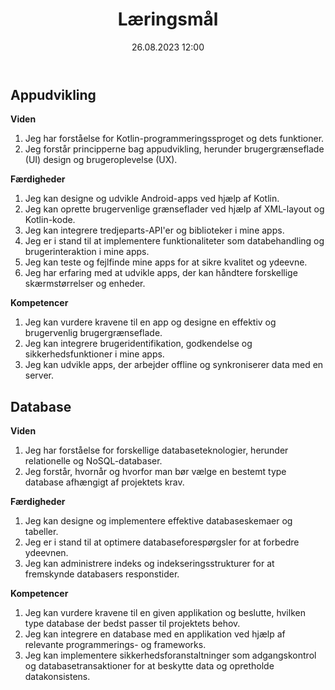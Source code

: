 ﻿---
title: Læringsmål
date: 26.08.2023 12:00
categories: [Generelt]
tags: [database,appudvikling,datamatiker,softwareudvikling,læringsmål]
---
## Appudvikling

**Viden**
1. Jeg har forståelse for Kotlin-programmeringssproget og dets funktioner.
2. Jeg forstår principperne bag appudvikling, herunder brugergrænseflade (UI) design og brugeroplevelse (UX).

**Færdigheder**
1. Jeg kan designe og udvikle Android-apps ved hjælp af Kotlin.
2. Jeg kan oprette brugervenlige grænseflader ved hjælp af XML-layout og Kotlin-kode.
3. Jeg kan integrere tredjeparts-API'er og biblioteker i mine apps.
4. Jeg er i stand til at implementere funktionaliteter som databehandling og brugerinteraktion i mine apps.
5. Jeg kan teste og fejlfinde mine apps for at sikre kvalitet og ydeevne.
6. Jeg har erfaring med at udvikle apps, der kan håndtere forskellige skærmstørrelser og enheder.

**Kompetencer**
1. Jeg kan vurdere kravene til en app og designe en effektiv og brugervenlig brugergrænseflade.
2. Jeg kan integrere brugeridentifikation, godkendelse og sikkerhedsfunktioner i mine apps.
3. Jeg kan udvikle apps, der arbejder offline og synkroniserer data med en server.

## Database

**Viden**
1. Jeg har forståelse for forskellige databaseteknologier, herunder relationelle og NoSQL-databaser.
2. Jeg forstår, hvornår og hvorfor man bør vælge en bestemt type database afhængigt af projektets krav.

**Færdigheder**
1. Jeg kan designe og implementere effektive databaseskemaer og tabeller.
2. Jeg er i stand til at optimere databaseforespørgsler for at forbedre ydeevnen.
3. Jeg kan administrere indeks og indekseringsstrukturer for at fremskynde databasers responstider.

**Kompetencer**
1. Jeg kan vurdere kravene til en given applikation og beslutte, hvilken type database der bedst passer til projektets behov.
2. Jeg kan integrere en database med en applikation ved hjælp af relevante programmerings- og frameworks.
3. Jeg kan implementere sikkerhedsforanstaltninger som adgangskontrol og databasetransaktioner for at beskytte data og opretholde datakonsistens.
